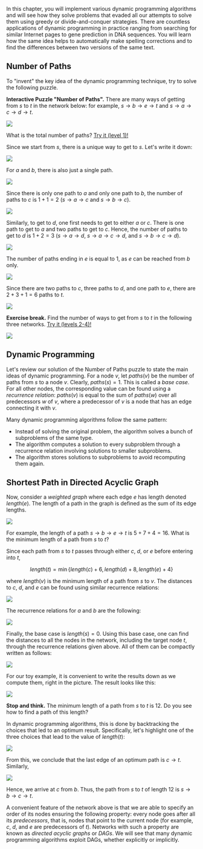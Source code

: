 In this chapter, you will implement various dynamic programming algorithms and 
will see how they solve problems that evaded all our attempts to solve them using 
greedy or divide-and-conquer strategies. There are countless applications of 
dynamic programming in practice ranging from searching for similar Internet 
pages to gene prediction in DNA sequences. You will learn how the same idea helps 
to automatically make spelling corrections and to find the differences between 
two versions of the same text.

## Number of Paths

To "invent" the key idea of the dynamic programming technique,
try to solve the following puzzle.

**Interactive Puzzle "Number of Paths".**
There are many ways of getting from $s$ to $t$ in the
network below: for example, $s \to b \to e \to t$ and $s \to a \to c \to d \to t$. 

<img src="../../images/network1.png">

What is the total number of paths?
[Try it (level 1)!](https://discrete-math-puzzles.github.io/puzzles/number-of-paths/index.html)

Since we start from $s$, there is a unique way
to get to $s$. Let's write it down:

<img src="../../images/network2.png">

For $a$ and $b$, there is also just a single path.

<img src="../../images/network3.png">

Since there is only one path to $a$ and only one path to $b$, the number of paths
to $c$ is $1+1=2$ ($s \to a \to c$ and $s \to b \to c$).

<img src="../../images/network4.png">

Similarly, to get to $d$, one first needs to get to either $a$ or $c$. 
There is one path to get to $a$ and two paths to get to $c$. 
Hence, the number of paths to get to $d$ is $1+2=3$ 
($s\to a \to d$, $s\to a \to c \to d$, and $s\to b \to c \to d$).

<img src="../../images/network5.png">

The number of paths ending in $e$ is equal to $1$, as $e$ can be reached from $b$ only.

<img src="../../images/network6.png">

Since there are two paths to $c$, three paths to $d$, and one 
path to $e$, there are $2+3+1=6$ paths to $t$.

<img src="../../images/network7.png">


**Exercise break.**
Find the number of ways to get from $s$ to $t$ in the following three networks.
[Try it (levels 2-4)!](https://discrete-math-puzzles.github.io/puzzles/number-of-paths/index.html)

<img src="../../images/network8.png">


## Dynamic Programming

Let's review our solution of the Number of Paths puzzle
to state the main ideas of dynamic programming.
For a node $v$, let ${paths}(v)$
be the number of paths from $s$ to a node $v$. Clearly, ${paths}(s)=1$.
This is called a *base case*.
For all other nodes, the corresponding value can be found using
a *recurrence relation*: $paths(v)$ is equal to the sum of $paths(w)$
over all predecessors $w$ of $v$,
where a predecessor of $v$ is a node that has an edge connecting 
it with $v$.

Many dynamic programming algorithms follow the same pattern:
* Instead of solving the original problem, the algorithm solves a bunch of subproblems of the same type.
* The algorithm computes a solution to every subproblem through a recurrence relation involving solutions to smaller subproblems.
* The algorithm stores solutions to subproblems to avoid recomputing them again.

## Shortest Path in Directed Acyclic Graph
Now, consider a *weighted graph* where each edge $e$ has length denoted
${length}(e)$. The length of a path in the graph is defined as the sum of 
its edge lengths.

<img src="../../images/network9.png">

For example, the length
of a path $s \to b \to e \to t$ is $5+7+4=16$. What is the minimum length
of a path from $s$ to $t$?

Since each path from $s$ to $t$ passes through either $c$, $d$, or $e$ before entering into  $t$,

$${length}(t)=\min \lbrace {length}(c)+6, {length}(d)+8, {length}(e)+4 \rbrace $$

where ${length}(v)$ is the minimum length
of a path from $s$ to $v$. The distances to $c$, $d$, and $e$
can be found using similar recurrence relations:

<img src="../../images/network10.png">

The recurrence relations for $a$ and $b$ are the following:

<img src="../../images/network12.png">

Finally, the base case is ${length}(s)=0$. Using this base case,
one can find the distances to all the nodes in the network, including the target node $t$, through the recurrence relations given above. All of them
can be compactly written as follows:

<img src="../../images/network13.png">

For our toy example, it is convenient to write the results down as we compute them,
right in the picture. The result looks like this:

<img src="../../images/network14.png">

**Stop and think.** The minimum length of a path from $s$ to $t$ is $12$.
Do you see how to find a path of this length?

In dynamic programming algorithms, this is done by backtracking
the choices that led to an optimum result. Specifically, let's highlight
one of the three choices that lead to the value of ${length}(t)$:

<img src="../../images/network15.png">

From this, we conclude that the last edge of an optimum path is $c \to t$.
Similarly,

<img src="../../images/network16.png">

Hence, we arrive at $c$ from $b$. Thus, the path from $s$ to $t$ of 
length $12$
is $s \to b \to c \to t$.

A convenient feature of the network above is that we are able
to specify an order of its nodes ensuring the following property:
every node goes after all its *predecessors*, that is,
nodes that point to the current node (for example, $c$, $d$, and $e$
are predecessors of $t$). Networks with such a property are known
as *directed acyclic graphs* or *DAGs*.
We will see that many dynamic programming algorithms exploit DAGs, whether explicitly
or implicitly.